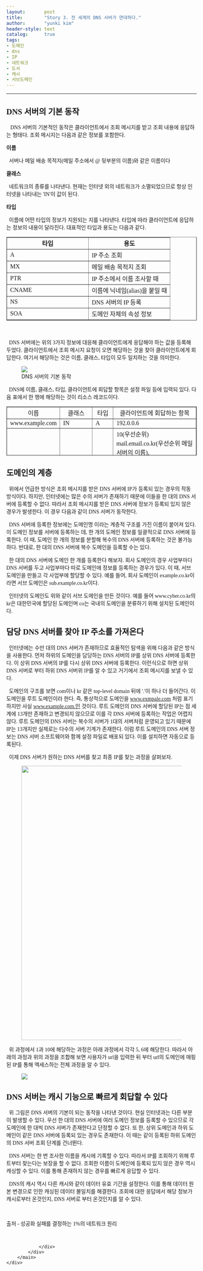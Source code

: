 ```yaml
---
layout:       post
title:        "Story 3. 전 세계의 DNS 서버가 연대하다."
author:       "yunki kim"
header-style: text
catalog:      true
tags: 
- 도메인
- dns
- IP
- 네트워크
- 도서
- 캐시
- 서브도메인
---
```


<head></head>
<body id="tt-body-page" class="">
<div id="wrap" class="wrap-right">
    <div id="container">
        <main class="main ">
            <div class="area-main">
                <div class="area-view">
                    <div class="article-header"></div>
                    <hr>
                    <div class="article-view">
                        <div class="contents_style">
                            <h2 data-ke-size="size26"><span style="font-family: 'Noto Serif KR';"><b>DNS 서버의 기본 동작</b></span></h2>
<p data-ke-size="size16"><span style="font-family: 'Noto Serif KR';">&nbsp; &nbsp;DNS 서버의 기본적인 동작은 클라이언트에서 조회 메시지를 받고 조회 내용에 응답하는 형태다. 조회 메시지는 다음과 같은 정보를 포함한다.</span></p>
<p data-ke-size="size16"><span style="font-family: 'Noto Serif KR';"><b>이름</b></span></p>
<p data-ke-size="size16"><span style="font-family: 'Noto Serif KR';">&nbsp; 서버나 메일 배송 목적지(메일 주소에서 @ 뒷부분의 이름)와 같은 이름이다</span></p>
<p data-ke-size="size16"><span style="font-family: 'Noto Serif KR';"><b>클래스</b></span></p>
<p data-ke-size="size16"><span style="font-family: 'Noto Serif KR';">&nbsp; 네트워크의 종류를 나타낸다. 현재는 인터넷 외의 네트워크가 소멸되었으므로 항상 인터넷을 나타내는 'IN'이 값이 된다.</span></p>
<p data-ke-size="size16"><span style="font-family: 'Noto Serif KR';"><b>타입</b></span></p>
<p data-ke-size="size16"><span style="font-family: 'Noto Serif KR';">&nbsp; 이름에 어떤 타입의 정보가 지원되는 지를 나타낸다. 타입에 따라 클라이언트에 응답하는 정보의 내용이 달라진다. 대표적인 타입과 용도는 다음과 같다.</span></p>
<table style="border-collapse: collapse; width: 100%;" border="1" data-ke-align="alignLeft" data-ke-style="style1">
<tbody>
<tr>
<td style="width: 50%; text-align: center;"><span style="font-family: 'Noto Serif KR';"><b>타입</b></span></td>
<td style="width: 50%; text-align: center;"><span style="font-family: 'Noto Serif KR';"><b>용도</b></span></td>
</tr>
<tr>
<td style="width: 50%;"><span style="font-family: 'Noto Serif KR';">A</span></td>
<td style="width: 50%;"><span style="font-family: 'Noto Serif KR';">IP 주소 조회</span></td>
</tr>
<tr>
<td style="width: 50%;"><span style="font-family: 'Noto Serif KR';">MX</span></td>
<td style="width: 50%;"><span style="font-family: 'Noto Serif KR';">메일 배송 목적지 조회</span></td>
</tr>
<tr>
<td style="width: 50%;"><span style="font-family: 'Noto Serif KR';">PTR</span></td>
<td style="width: 50%;"><span style="font-family: 'Noto Serif KR';">IP 주소에서 이름 조사할 때</span></td>
</tr>
<tr>
<td style="width: 50%;"><span style="font-family: 'Noto Serif KR';">CNAME</span></td>
<td style="width: 50%;"><span style="font-family: 'Noto Serif KR';">이름에 닉네임(alias)을 붙일 때</span></td>
</tr>
<tr>
<td style="width: 50%;"><span style="font-family: 'Noto Serif KR';">NS</span></td>
<td style="width: 50%;"><span style="font-family: 'Noto Serif KR';">DNS 서버의 IP 등록</span></td>
</tr>
<tr>
<td style="width: 50%;"><span style="font-family: 'Noto Serif KR';">SOA</span></td>
<td style="width: 50%;"><span style="font-family: 'Noto Serif KR';">도메인 자체의 속성 정보</span></td>
</tr>
</tbody>
</table>
<p data-ke-size="size16">&nbsp;</p>
<p data-ke-size="size16"><span style="font-family: 'Noto Serif KR';">&nbsp; DNS 서버에는 위의 3가지 정보에 대응해 클라이언트에게 응답해야 하는 값을 등록해 두었다. 클라이언트에서 조회 메시지 요청이 오면 해당하는 것을 찾아 클라이언트에게 회답한다. 여기서 해당하는 것은 이름, 클래스, 타입이 모두 일치하는 것을 의미한다.</span></p>
<p></p><figure class="imageblock alignCenter">
    <span data-lightbox="lightbox">
        <img src="/img/U3RvcnkgMy4g7KCEIOyEuOqzhOydmCBETlMg7ISc67KE6rCAIOyXsOuMgO2VmOuLpC4=/img.png">
    </span>
    <figcaption>DNS 서버의 기본 동작</figcaption>
</figure><p></p>
<p data-ke-size="size16"><span style="font-family: 'Noto Serif KR';">&nbsp; DNS에 이름, 클래스, 타입, 클라이언트에 회답할 항목은 설정 파일 등에 입력되 있다. 다음 표에서 한 행에 해당하는 것이 리소스 레코드이다.</span></p>
<table style="border-collapse: collapse; width: 100%; height: 129px;" border="1" data-ke-align="alignLeft" data-ke-style="style1">
<tbody>
<tr style="height: 19px;">
<td style="width: 25%; text-align: center; height: 19px;"><span style="font-family: 'Noto Serif KR';">이름</span></td>
<td style="width: 18.2558%; text-align: center; height: 19px;"><span style="font-family: 'Noto Serif KR';">클래스</span></td>
<td style="width: 11.279%; text-align: center; height: 19px;"><span style="font-family: 'Noto Serif KR';">타입</span></td>
<td style="width: 45.4652%; text-align: center; height: 19px;"><span style="font-family: 'Noto Serif KR';">클라이언트에 회답하는 항목</span></td>
</tr>
<tr style="height: 17px;">
<td style="width: 25%; height: 17px;"><span style="font-family: 'Noto Serif KR';">www.example.com</span></td>
<td style="width: 18.2558%; height: 17px;"><span style="font-family: 'Noto Serif KR';">IN</span></td>
<td style="width: 11.279%; height: 17px;"><span style="font-family: 'Noto Serif KR';">A</span></td>
<td style="width: 45.4652%; height: 17px;"><span style="font-family: 'Noto Serif KR';">192.0.0.6</span></td>
</tr>
<tr style="height: 76px;">
<td style="width: 25%; height: 76px;"><span style="font-family: 'Noto Serif KR';">email.co.kr</span></td>
<td style="width: 18.2558%; height: 76px;"><span style="font-family: 'Noto Serif KR';">IN</span></td>
<td style="width: 11.279%; height: 76px;"><span style="font-family: 'Noto Serif KR';">MX</span></td>
<td style="width: 45.4652%; height: 76px;"><span style="font-family: 'Noto Serif KR';">10(우선순위) mail.email.co.kr(우선순위 메일 서버의 이름),</span><br><span style="font-family: 'Noto Serif KR';">메일 배송 목적지는 복수의 메일 서버가 등록되 있을 때 어느 메일 서버를 우선 선택해야 하는지를 판단하기 위한 값이다. 작은 값을 우선적으로 선택한다.</span></td>
</tr>
<tr style="height: 17px;">
<td style="width: 25%; height: 17px;"><span style="font-family: 'Noto Serif KR';">...</span></td>
<td style="width: 18.2558%; height: 17px;"><span style="font-family: 'Noto Serif KR';">...</span></td>
<td style="width: 11.279%; height: 17px;"><span style="font-family: 'Noto Serif KR';">...</span></td>
<td style="width: 45.4652%; height: 17px;"><span style="font-family: 'Noto Serif KR';">...</span></td>
</tr>
</tbody>
</table>
<h2 data-ke-size="size26"><span style="font-family: 'Noto Serif KR';"><b>도메인의 계층</b></span></h2>
<p data-ke-size="size16"><span style="font-family: 'Noto Serif KR';">&nbsp; 위에서 언급한 방식은 조회 메시지를 받은 DNS 서버에 IP가 등록되 있는 경우의 작동 방식이다. 하지만, 인터넷에는 많은 수의 서버가 존재하기 때문에 이들을 한 대의 DNS 서버에 등록할 수 없다. 따라서 조회 메시지를 받은 DNS 서버에 정보가 등록되 있지 않은 경우가 발생한다. 이 경우 다음과 같이 DNS 서버가 동작한다.&nbsp;&nbsp;</span></p>
<p data-ke-size="size16"><span style="font-family: 'Noto Serif KR';">&nbsp; DNS 서버에 등록한 정보에는 도메인명 이라는 계층적 구조를 가진 이름이 붙어져 있다. 이 도메인 정보를 서버에 등록하는 데, 한 개의 도메인 정보를 일괄적으로 DNS 서버에 등록한다. 이 때, 도메인 한 개의 정보를 분할해 복수의 DNS 서버에 등록하는 것은 불가능하다. 반대로, 한 대의 DNS 서버에 복수 도메인을 등록할 수는 있다.</span></p>
<p data-ke-size="size16"><span style="font-family: 'Noto Serif KR';">&nbsp; 한 대의 DNS 서버에 도메인 한 개를 등록한다 해보자. 회사 도메인의 경우 사업부마다 DNS 서버를 두고 사업부마다 따로 도메인에 정보를 등록하는 경우가 있다. 이 때, 서브 도메인을 만들고 각 사업부에 할당할 수 있다. 예를 들어, 회사 도메인이 example.co.kr이라면 서브 도메인은 sub.example.co.kr이다.</span></p>
<p data-ke-size="size16"><span style="font-family: 'Noto Serif KR';">&nbsp; 인터넷의 도메인도 위와 같이 서브 도메인을 만든 것이다. 예를 들어 www.cyber.co.kr의 kr은 대한민국에 할당된 도메인며 co는 국내의 도메인을 분류하기 위해 설치된 도메인이다.&nbsp;</span></p>
<h2 data-ke-size="size26"><span style="font-family: 'Noto Serif KR';"><b>담당 DNS 서버를 찾아 IP 주소를 가져온다</b></span></h2>
<p data-ke-size="size16"><span style="font-family: 'Noto Serif KR';">&nbsp; 인터넷에는 수만 대의 DNS 서버가 존재하므로 효율적인 탐색을 위해 다음과 같은 방식을 사용한다. 먼저 하위의 도메인을 담당하는 DNS 서버의 IP를 상위 DNS 서버에 등록한다. 이 상위 DNS 서버의 IP를 다시 상위 DNS 서버에 등록한다. 이런식으로 하면 상위 DNS 서버로 부터 하위 DNS 서버위 IP를 알 수 있고 거기에서 조회 메시지를 보낼 수 있다.</span></p>
<p data-ke-size="size16"><span style="font-family: 'Noto Serif KR';">&nbsp; 도메인의 구조를 보면 com이나 kr 같은 top-level domain 뒤에 '.'이 하나 더 들어간다. 이 도메인을 루트 도메인이라 한다. 즉, 통상적으로 도메인을 <a href="http://www.exmpale.com">www.exmpale.com</a>&nbsp;처럼 표기하지만 사실 <a href="http://www.example.com.인">www.example.com.인</a> 것이다. 루트 도메인의 DNS 서버에 할당된 IP는 점 세계에 13개만 존재하고 변경되지 않으므로 이를 각 DNS 서버에 등록하는 작업은 어렵지 않다. 루트 도메인의 DNS 서버는 복수의 서버가 1대의 서버처럼 운영되고 있기 때문에 IP는 13개지만 실제로는 다수의 서버 기계가 존재한다. 이럼 루트 도메인의 DNS 서버 정보는 DNS 서버 소프트웨어와 함께 설정 파일로 배포되 있다. 이를 설치하면 자동으로 등록된다.</span></p>
<p data-ke-size="size16"><span style="font-family: 'Noto Serif KR';">&nbsp; 이제 DNS 서버가 원하는 DNS 서버를 찾고 최종 IP를 찾는 과정을 살펴보자.</span></p>
<p></p><figure class="imageblock alignCenter" width="749" height="723">
    <span data-lightbox="lightbox">
        <img src="/img/U3RvcnkgMy4g7KCEIOyEuOqzhOydmCBETlMg7ISc67KE6rCAIOyXsOuMgO2VmOuLpC4=/img_1.png" width="749" height="723">
    </span>
    <figcaption></figcaption>
</figure><p></p>
<p data-ke-size="size16"><span style="font-family: 'Noto Serif KR';"><b>&nbsp;&nbsp;</b>위 과정에서 1과 10에 해당하는 과정은 아래 과정에서 각각 5, 6에 해당한다. 따라서 아래의 과정과 위의 과정을 조합해 보면 사용자가 url을 입력한 뒤 부터 url의 도메인에 매핑된 IP를 통해 엑세스하는 전체 과정을 알 수 있다.</span></p>
<p></p><figure class="imageblock alignCenter">
    <span data-lightbox="lightbox">
        <img src="/img/U3RvcnkgMy4g7KCEIOyEuOqzhOydmCBETlMg7ISc67KE6rCAIOyXsOuMgO2VmOuLpC4=/img_2.png">
    </span>
    <figcaption></figcaption>
</figure><p></p>
<h2 data-ke-size="size26"><span style="font-family: 'Noto Serif KR';"><b>DNS 서버는 캐시 기능으로 빠르게 회답할 수 있다</b></span></h2>
<p data-ke-size="size16"><span style="font-family: 'Noto Serif KR';">&nbsp; 위 그림은 DNS 서버의 기본이 되는 동작을 나타낸 것이다. 현실 인터넷과는 다른 부분이 발생할 수 있다. 우선 한 대의 DNS 서버에 여러 도메인 정보를 등록할 수 있으므로 각 도메인에 한 대씩 DNS 서버가 존재한다고 단정할 수 없다. 또 한, 상위 도메인과 하위 도메인이 같은 DNS 서버에 등록되 있는 경우도 존재한다. 이 때는 같이 등록된 하위 도메인의 DNS 서버 조회 단계를 건너뛴다.</span></p>
<p data-ke-size="size16"><span style="font-family: 'Noto Serif KR';">&nbsp; DNS 서버는 한 번 조사한 이름을 캐시에 기록할 수 있다. 따라서 IP를 조회하기 위해 루트부터 찾는다는 보장을 할 수 없다. 조회한 이름이 도메인에 등록되 있지 않은 경우 역시 캐싱할 수 있다. 이를 통해 존재하지 않는 경우를 빠르게 응답할 수 있다.</span></p>
<p data-ke-size="size16"><span style="font-family: 'Noto Serif KR';">&nbsp; DNS의 캐시 역시 다른 캐시와 같이 데이터 유효 기간을 설정한다. 이를 통해 데이터 원본 변경으로 인한 캐싱된 데이터 불일치를 해결한다. 조회에 대한 응답에서 해당 정보가 캐시로부터 온것인지, DNS 서버로 부터 온것인지를 알 수 있다.</span><span style="font-family: 'Noto Serif KR';"></span></p>
<p data-ke-size="size16">&nbsp;</p>
<p data-ke-size="size16"><span style="font-family: 'Noto Serif KR';">출처 - 성공화 실패를 결정하는 1%의 네트워크 원리</span></p>
                        </div>
                        <br>
                        <div class="tags"></div>
                    </div>
                    
                </div>
            </div>
        </main>
    </div>
</div>


</body>